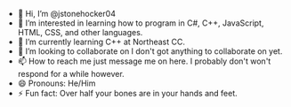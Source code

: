 - 👋 Hi, I’m @jstonehocker04
- 👀 I’m interested in learning how to program in C#, C++, JavaScript, HTML, CSS, and other languages.
- 🌱 I’m currently learning C++ at Northeast CC.
- 💞️ I’m looking to collaborate on I don't got anything to collaborate on yet.
- 📫 How to reach me just message me on here. I probably don't won't respond for a while however.
- 😄 Pronouns: He/Him
- ⚡ Fun fact: Over half your bones are in your hands and feet.

<!---
jstonehocker04/jstonehocker04 is a ✨ special ✨ repository because its `README.md` (this file) appears on your GitHub profile.
You can click the Preview link to take a look at your changes.
--->
